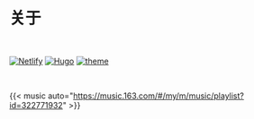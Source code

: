 # 关于




<br>

[![Netlify](https://img.shields.io/netlify/66b030e8-2a54-40a2-ac44-7e502acc5cec)](netlify.com)      [![Hugo](https://img.shields.io/badge/Hugo-0.92.2-ff4088?style=flat&logo=hugo)](https://gohugo.io/)       [![theme](https://img.shields.io/badge/Theme-LoveIt-green)](https://github.com/dillonzq/LoveIt)

<br>

{{< music auto="https://music.163.com/#/my/m/music/playlist?id=322771932" >}}

